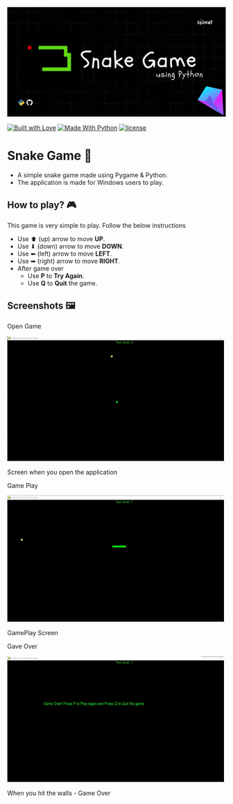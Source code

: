 <img src = "https://raw.githubusercontent.com/saswatsamal/Snake-Game/master/img/header.gif">

[![Built with Love](https://img.shields.io/badge/Made%20with-%E2%99%A5-orange?style=for-the-badge)]() [![Made With Python](https://img.shields.io/badge/Built%20with-Python-blue?style=for-the-badge&logo=python)]() [![license](https://img.shields.io/github/license/saswatsamal/Snake-Game?color=orange&style=for-the-badge)]()

# Snake Game 🐍
- A simple snake game made using Pygame & Python.
- The application is made for Windows users to play.

## How to play? 🎮
This game is very simple to play. Follow the below instructions
- Use ⬆ (up) arrow to move **UP**.
- Use ⬇ (down) arrow to move **DOWN**.
- Use ⬅ (left) arrow to move **LEFT**.
- Use ➡ (right) arrow to move **RIGHT**.
- After game over
  - Use **P** to **Try Again**.
  - Use **Q** to **Quit** the game.

## Screenshots 🖼

Open Game

<img src="https://github.com/saswatsamal/Snake-Game/blob/master/img/screenshot1.jpg" width=500>

<p>Screen when you open the application</p>

Game Play 

<img src="https://github.com/saswatsamal/Snake-Game/blob/master/img/screenshot3.jpg" width=500> 

<p>GamePlay Screen</p>

Gave Over

<img src="https://github.com/saswatsamal/Snake-Game/blob/master/img/screenshot2.jpg" width=500>

<p>When you hit the walls - Game Over</p>


